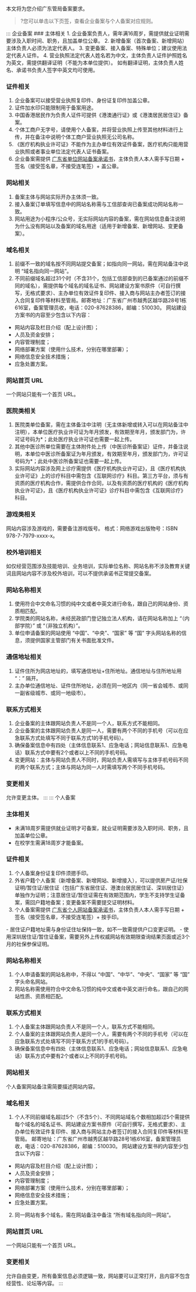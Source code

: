 本文将为您介绍广东管局备案要求。
>?您可以单击以下页签，查看企业备案与个人备案对应规则。

<dx-tabs>
::: 企业备案
### 主体相关
1. 企业备案负责人，需年满16周岁，需提供就业证明需要涉及入职时间、职务，且加盖单位公章。
2. 新增备案（首次备案、新增网站）主体负责人必须为法定代表人。
3. 变更备案、接入备案、特殊单位；建议使用法定代表人证件。
4. 营业执照法定代表人姓名若为中文，主体负责人证件护照姓名为英文，需提供翻译证明（不能为本单位提供）。 如有翻译证明，主体负责人姓名、承诺书负责人签字中英文均可使用。

### 证件相关
1. 企业备案可以接受营业执照复印件、身份证复印件加盖公章。
2. 证件加水印只能限制用于备案用途。
3. 中国香港居民作为负责人证件可提供《港澳通行证》或《港澳居民居住证》备案。
4. 个体工商户无字号，请使用个人备案，并将营业执照上传至其他材料进行上传，并在备注中说明个体工商户营业执照无公司名称。
5. 《医疗机构执业许可证》不能作为主办单位有效证件备案，医疗机构只能用营业执照或者事业单位法定代表人证书备案。
6. 企业备案需提供 [广东省单位网站备案承诺书](https://cloud.tencent.com/document/product/243/14968#.3Ca-href.3D.22https.3A.2F.2Fda.do.2Fm5hw.22.3E.E5.B9.BF.E4.B8.9C.E7.9C.81.E5.8D.95.E4.BD.8D.E7.BD.91.E7.AB.99.E5.A4.87.E6.A1.88.E6.89.BF.E8.AF.BA.E4.B9.A6.EF.BC.88.E6.A8.A1.E6.9D.BF.EF.BC.89.3C.2Fa.3E.E3.80.82)，主体负责人本人需手写日期 + 签名（接受签名章，不接受连笔签）+ 盖公章。

### 网站相关
1. 备案主体与网站实际开办主体须一致。
2. 接入备案订单填写信息中的网站名称需与工信部查询已备案成功网站名称一致。
3. 网站用途为小程序/公众号，无实际网站内容的备案，需在网站信息备注说明为什么没有网站以及备案的域名用途（适用于新增备案、新增网站、变更备案）。

### 域名相关
1. 前缀不一致的域名按不同网站提交备案；如指向同一网站，需在网站备注中说明 “域名指向同一网站”。
2. 不同前缀域名超过31个时（不含31个，包括工信部查到的已备案通过的前缀不同的域名），需提供每个域名的域名证书、网站建设方案书原件（可自行撰写，无格式要求）、主办单位有效证件复印件、接入商与网站主办者签订的接入合同复印件等材料至管局。邮寄地址：广东省广州市越秀区越华路28号1栋616室，备案管理员收，电话：020-87628386，邮编：510030。
网站建设方案书的内容至少包含以下内容：
 - 网站内容及栏目介绍（配上设计图）；
 - 人员及资金安排；
 - 内容管理制度；
 - 网络部署方案（使用什么技术，分别在哪里部署）；
 - 网络信息安全技术措施；
 - 应急处置方案。

### 网站首页 URL
一个网站只能有一个首页 URL。

### 医院类相关
1. 医院类单位备案，需在主体备注中注明（无主体新增或转入可以在网站备注中注明），本单位医疗执业许可证为年月颁发，有效期至年月，颁发部门为，许可证号码为\*；此处医疗执业许可证也需要一起上传。
2. 其他中医诊所单位需要在主体附件处上传（中医诊所备案证）证件，并备注说明，本单位中医诊所备案证为年月颁发，有效期至年月，颁发部门为，许可证号码为\*；此处中医诊所备案证也需要一起上传。
3. 实际网站内容涉及网上诊疗需提供《医疗机构执业许可证》，且《医疗机构执业许可证》上的诊疗科目中需包含《互联网诊疗》科目。第三方平台，须与有资质的医疗机构合作，需提供合作合同，以及有资质的医疗机构的《医疗机构执业许可证》，且《医疗机构执业许可证》诊疗科目中需包含《互联网诊疗》科目。

### 游戏类相关
网站内容涉及游戏的，需要备注游戏版号。
格式：网络游戏出版物号：ISBN 978-7-7979-xxxx-x。

### 校外培训相关
如仅经营范围涉及技能培训、业务培训，实际单位名称、网站名称不涉及教育关键词且网站内容不涉及校外培训，可以不提供承诺书正常提交备案。

### 网站名称相关
1. 使用符合中文命名习惯的纯中文或者中英文进行命名，跟自己的网站身份、资质相匹配。
2. 学院类的网站名称，未经民政部门登记独立法人机构，请在网站名称加上 “（内部学院）” 或 “（非独立机构）”。
3. 单位申请备案的网站使用 “中国”、“中央”、“国家” 等 “国” 字头网站名称的信息，须提供国家主管部门有关书面批准文件。

### 通信地址相关
1. 证件住所为网店地址的，填写通信地址+住所地址。通信地址与住所地址用 “：” 隔开。
2. 主办单位通信地址、证件住所地址，必须在同一地区内（同一省会城市、或同一副省级城市、或同一地级市）。

### 联系方式相关
1. 企业备案的主体跟网站负责人不是同一个人，联系方式不能相同。
2. 企业备案的主体跟网站负责人是同一人，需要有两个不同的手机号（可以在应急联系方式处填写不同于联系方式1的手机号码）。
3. 确保备案信息中有四处（主体信息联系1、应急电话；网站信息联系1、应急电话）联系方式中要有2个或者以上不同的手机号码。
4. 变更网站：主体与网站负责人不同时，网站负责人需填写与主体手机号码不同的两个联系方式；主体与网站为同一人时需填写两个不同手机号码。

### 变更相关
允许变更主体。
:::
::: 个人备案
### 主体相关
- 未满18周岁需提供就业证明才可备案，就业证明需要涉及入职时间、职务，且加盖单位公章。
- 在校学生需满18周岁才能备案。

### 证件相关
1. 个人备案身份证复印件须摁手印。
2. 外省户籍个人备案（新增备案、新增网站、新增接入），可以提供房产证/社保证明/暂住证/居住证（包括广东省居住证、港澳台居民居住证、深圳居住证）单独作为证明；注意居住证/暂住证需在有效期范围内，学生不支持学生证备案，需回户籍地备案；变更备案不需要提交证明材料。
3. 个人备案需提供 [广东省个人网站备案承诺书](https://cloud.tencent.com/document/product/243/14968#.3Ca-href.3D.22https.3A.2F.2Fda.do.2Fqf98.22.3E.E5.B9.BF.E4.B8.9C.E7.9C.81.E4.B8.AA.E4.BA.BA.E7.BD.91.E7.AB.99.E5.A4.87.E6.A1.88.E6.89.BF.E8.AF.BA.E4.B9.A6.EF.BC.88.E6.A8.A1.E6.9D.BF.EF.BC.89.3C.2Fa.3E.E3.80.82)，主体负责人本人需手写日期 + 签名（接受签名章，不接受连笔签）+ 按手印。
<dx-alert infotype="explain" title="">
- 居住证户籍地址需与身份证住址保持一致，如不一致需提供户口变更证明。
- 使用深圳居住证/暂住证备案，需要另外上传权威网站有效期限查询结果页面或近3个月的社保参保证明。
</dx-alert>



### 网站名称相关
1. 个人申请备案的网站名称中，不得以 “中国”、“中华”、“中央”、“国家” 等 “国” 字头命名网站。
2. 网站名称需使用符合中文命名习惯的纯中文或者中英文进行命名，跟自己的网站性质、资质相匹配。

### 联系方式相关
1. 个人备案主体跟网站负责人不是同一个人，联系方式不能相同。
2. 个人备案的主体跟网站负责人是同一个人，需要有两个不同的手机号（可以在应急联系方式处填写不同于联系方式1的手机号码）。
3. 确保备案信息中有四处（主体信息联系1、应急电话；网站信息联系1、应急电话）联系方式中要有2个或者以上不同的手机号码。

### 网站相关
个人备案网站备注需简要描述网站内容。

### 域名相关
1. 个人不同前缀域名超过5个（不含5个）、不同网站域名个数相加超过5个需提供每个域名的域名证书、网站建设方案书原件（可自行撰写，无格式要求）、主办单位有效证件复印件、接入商与网站主办者签订的接入合同复印件等材料至管局。 邮寄地址：广东省广州市越秀区越华路28号1栋616室，备案管理员收，电话：020-87628386，邮编：510030。
网站建设方案书的内容至少包含以下内容：
 - 网站内容及栏目介绍（配上设计图）；
 - 人员及资金安排；
 - 内容管理制度；
 - 网络部署方案（使用什么技术，分别在哪里部署）；
 - 网络信息安全技术措施；
 - 应急处置方案。
2. 同一网站有多个域名，需在网站备注中备注 “所有域名指向同一网站”。

### 网站首页 URL
一个网站只能有一个首页 URL。

### 变更相关
允许自由变更，所有备案信息必须逻辑一致，网站要可以正常打开，且内容不包含经营性、论坛等内容。
:::
</dx-tabs>
